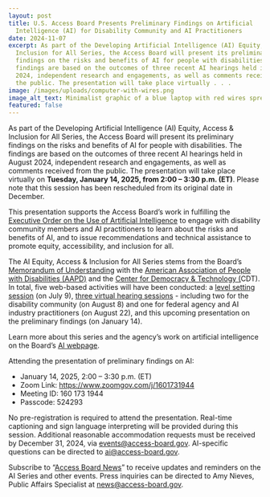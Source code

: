 ```yaml
---
layout: post
title: U.S. Access Board Presents Preliminary Findings on Artificial
  Intelligence (AI) for Disability Community and AI Practitioners
date: 2024-11-07
excerpt: As part of the Developing Artificial Intelligence (AI) Equity, Access &
  Inclusion for All Series, the Access Board will present its preliminary
  findings on the risks and benefits of AI for people with disabilities. The
  findings are based on the outcomes of three recent AI hearings held in August
  2024, independent research and engagements, as well as comments received from
  the public. The presentation will take place virtually . . .
image: /images/uploads/computer-with-wires.png
image_alt_text: Minimalist graphic of a blue laptop with red wires spreading outwards from it.
featured: false
---
```

As part of the Developing Artificial Intelligence (AI) Equity, Access & Inclusion for All Series, the Access Board will present its preliminary findings on the risks and benefits of AI for people with disabilities. The findings are based on the outcomes of three recent AI hearings held in August 2024, independent research and engagements, as well as comments received from the public. The presentation will take place virtually on **Tuesday, January 14, 2025, from 2:00 – 3:30 p.m. (ET)**. Please note that this session has been rescheduled from its original date in December.

This presentation supports the Access Board’s work in fulfilling the [Executive Order on the Use of Artificial Intelligence](https://www.whitehouse.gov/briefing-room/presidential-actions/2023/10/30/executive-order-on-the-safe-secure-and-trustworthy-development-and-use-of-artificial-intelligence/) to engage with disability community members and AI practitioners to learn about the risks and benefits of AI, and to issue recommendations and technical assistance to promote equity, accessibility, and inclusion for all.  

The AI Equity, Access & Inclusion for All Series stems from the Board’s [Memorandum of Understanding](https://www.access-board.gov/news/2024/05/15/u-s-access-board-holds-signing-of-artificial-intelligence-memorandum-of-understanding-with-disability-and-technology-partners/) with the [American Association of People with Disabilities (AAPD)](https://www.aapd.com/) and the [Center for Democracy & Technology (](https://cdt.org/)CDT). In total, five web-based activities will have been conducted: a [level setting session](https://www.access-board.gov/news/2024/06/27/developing-artificial-intelligence-ai-equity-access-inclusion-for-all-series-launch/) (on July 9), [three virtual hearing sessions](https://www.access-board.gov/news/2024/07/09/u-s-access-board-holds-hearings-on-artificial-intelligence-ai-for-disability-community-and-ai-practitioners/) - including two for the disability community (on August 8) and one for federal agency and AI industry practitioners (on August 22), and this upcoming presentation on the preliminary findings (on January 14). 

Learn more about this series and the agency’s work on artificial intelligence on the Board’s [AI webpage](https://www.access-board.gov/ai/). 

Attending the presentation of preliminary findings on AI: 

* January 14, 2025, 2:00 – 3:30 p.m. (ET) 
* Zoom Link: <https://www.zoomgov.com/j/1601731944> 
* Meeting ID: 160 173 1944 
* Passcode: 524293 

No pre-registration is required to attend the presentation. Real-time captioning and sign language interpreting will be provided during this session. Additional reasonable accommodation requests must be received by December 31, 2024, via [events@access-board.gov](mailto:events@access-board.gov). AI-specific questions can be directed to [ai@access-board.gov](mailto:ai@access-board.gov). 

Subscribe to “[Access Board News](https://public.govdelivery.com/accounts/USACCESS/subscriber/qualify?commit=Subscribe&topic_id=USACCESS_1)” to receive updates and reminders on the AI Series and other events. Press inquiries can be directed to Amy Nieves, Public Affairs Specialist at [news@access-board.gov](mailto:News@access-board.gov).
